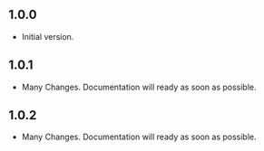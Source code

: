## 1.0.0

- Initial version.

## 1.0.1

- Many Changes. Documentation will ready as soon as possible.

## 1.0.2

- Many Changes. Documentation will ready as soon as possible.